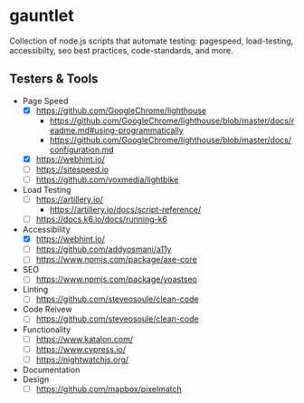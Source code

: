 # gauntlet

Collection of node.js scripts that automate testing: pagespeed, load-testing, accessibilty, seo best practices, code-standards, and more.

## Testers & Tools

- Page Speed
	- [x] https://github.com/GoogleChrome/lighthouse
    	- https://github.com/GoogleChrome/lighthouse/blob/master/docs/readme.md#using-programmatically
    	- https://github.com/GoogleChrome/lighthouse/blob/master/docs/configuration.md
  	- [x] https://webhint.io/
  	- [ ] https://sitespeed.io
  	- [ ] https://github.com/voxmedia/lightbike
- Load Testing
	- [ ] https://artillery.io/
    	- https://artillery.io/docs/script-reference/
  	- [ ] https://docs.k6.io/docs/running-k6
- Accessibility
    - [x] https://webhint.io/
    - [ ] https://github.com/addyosmani/a11y
    - [ ] https://www.npmjs.com/package/axe-core
- SEO
  - [ ] https://www.npmjs.com/package/yoastseo
- Linting
  - [ ] https://github.com/steveosoule/clean-code
- Code Reivew
  - [ ] https://github.com/steveosoule/clean-code
- Functionality
  - [ ] https://www.katalon.com/
  - [ ] https://www.cypress.io/
  - [ ] https://nightwatchjs.org/
- Documentation
- Design
  - [ ] https://github.com/mapbox/pixelmatch
